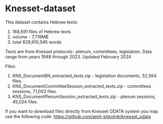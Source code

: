 # Knesset-dataset
This dataset contains Hebrew texts:
1. 168,591 files of Hebrew texts
2. volume - 7,719MB
3. total 829,610,045 words 

Texts are from Knesset protocols- plenum, committees, legislation.
Data range from years 1948 through 2023.
Updated February 2024

Files:
1. KNS_DocumentBill_extracted_texts.zip - legislation documents, 52,564 files.
2. KNS_DocumentCommitteeSession_extracted_texts.zip - committees sessions, 71,003 files.
3. KNS_DocumentPlenumSession_extracted_texts.zip - plenum sessions, 45,024 files.

If you want to download files directly from Knesset ODATA system you may use the following code:
https://github.com/amit-shkolnik/knesset_odata
